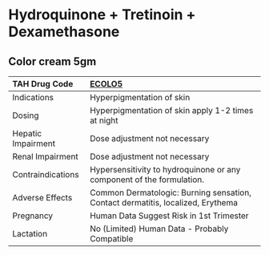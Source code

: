 # Hydroquinone + Tretinoin + Dexamethasone

## Color cream 5gm

| TAH Drug Code      | [ECOLO5](https://www.tahsda.org.tw/drugs/hissearch.php?drug_code=ECOLO5)        |
|:-------------------|:--------------------------------------------------------------------------------|
| Indications        | Hyperpigmentation of skin                                                       |
| Dosing             | Hyperpigmentation of skin apply 1-2 times at night                              |
| Hepatic Impairment | Dose adjustment not necessary                                                   |
| Renal Impairment   | Dose adjustment not necessary                                                   |
| Contraindications  | Hypersensitivity to hydroquinone or any component of the formulation.           |
| Adverse Effects    | Common Dermatologic: Burning sensation, Contact dermatitis, localized, Erythema |
| Pregnancy          | Human Data Suggest Risk in 1st Trimester                                        |
| Lactation          | No (Limited) Human Data - Probably Compatible                                   |

